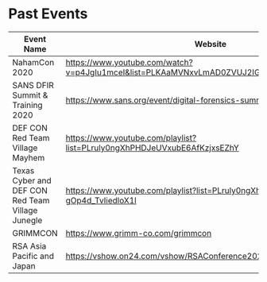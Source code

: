 # Past Events

| Event Name | Website |
|------------|---------|
| NahamCon 2020| https://www.youtube.com/watch?v=p4JgIu1mceI&list=PLKAaMVNxvLmAD0ZVUJ2IGFFC0APFZ5gzy |
| SANS DFIR Summit & Training 2020 | https://www.sans.org/event/digital-forensics-summit-2020 |
| DEF CON Red Team Village Mayhem | https://www.youtube.com/playlist?list=PLruly0ngXhPHDJeUVxubE6AfKzjxsEZhY | 
| Texas Cyber and DEF CON Red Team Village Junegle | https://www.youtube.com/playlist?list=PLruly0ngXhPGvyl-gOp4d_TvIiedloX1l |
| GRIMMCON | https://www.grimm-co.com/grimmcon |
| RSA Asia Pacific and Japan | https://vshow.on24.com/vshow/RSAConference2020APJ/registration/17111 |
